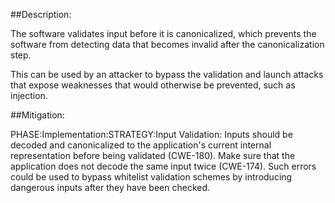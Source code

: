 ##Description:

The software validates input before it is canonicalized, which prevents the software from detecting data that becomes invalid after the canonicalization step.

This can be used by an attacker to bypass the validation and launch attacks that expose weaknesses that would otherwise be prevented, such as injection.

##Mitigation:


PHASE:Implementation:STRATEGY:Input Validation:
Inputs should be decoded and canonicalized to the application's current internal representation before being validated (CWE-180). Make sure that the application does not decode the same input twice (CWE-174). Such errors could be used to bypass whitelist validation schemes by introducing dangerous inputs after they have been checked.

